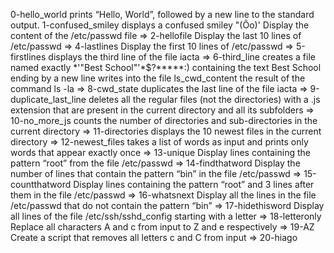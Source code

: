 0-hello_world prints “Hello, World”, followed by a new line to the standard output.
1-confused_smiley displays a confused smiley "(Ôo)'
Display the content of the /etc/passwd file => 2-hellofile
Display the last 10 lines of /etc/passwd => 4-lastlines
Display the first 10 lines of /etc/passwd => 5-firstlines
displays the third line of the file iacta => 6-third_line
creates a file named exactly \*\'"Best School"\'\*$\?\*\*\*\*\*:) containing the text Best School ending by a new line
writes into the file ls_cwd_content the result of the command ls -la => 8-cwd_state
duplicates the last line of the file iacta => 9-duplicate_last_line
deletes all the regular files (not the directories) with a .js extension that are present in the current directory and all its subfolders => 10-no_more_js
counts the number of directories and sub-directories in the current directory => 11-directories
displays the 10 newest files in the current directory => 12-newest_files
takes a list of words as input and prints only words that appear exactly once => 13-unique
Display lines containing the pattern “root” from the file /etc/passwd => 14-findthatword
Display the number of lines that contain the pattern “bin” in the file /etc/passwd => 15-countthatword
Display lines containing the pattern “root” and 3 lines after them in the file /etc/passwd => 16-whatsnext
Display all the lines in the file /etc/passwd that do not contain the pattern “bin” => 17-hidethisword
Display all lines of the file /etc/ssh/sshd_config starting with a letter => 18-letteronly
Replace all characters A and c from input to Z and e respectively => 19-AZ
Create a script that removes all letters c and C from input => 20-hiago
